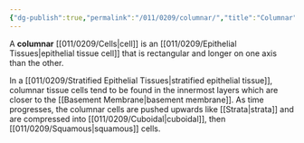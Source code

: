 ```yaml
---
{"dg-publish":true,"permalink":"/011/0209/columnar/","title":"Columnar","tags":["BIOL422"],"created":"2024-09-26T15:16:57.000-07:00","updated":"2025-01-22T00:31:50.321-08:00"}
---
```


A **columnar** [[011/0209/Cells\|cell]] is an [[011/0209/Epithelial Tissues\|epithelial tissue cell]] that is rectangular and longer on one axis than the other.

In a [[011/0209/Stratified Epithelial Tissues\|stratified epithelial tissue]], columnar tissue cells tend to be found in the innermost layers which are closer to the [[Basement Membrane\|basement membrane]]. As time progresses, the columnar cells are pushed upwards like [[Strata\|strata]] and are compressed into [[011/0209/Cuboidal\|cuboidal]], then [[011/0209/Squamous\|squamous]] cells.